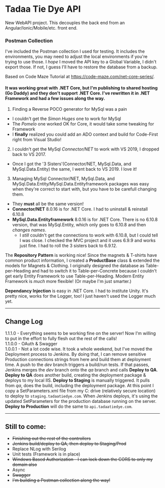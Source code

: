 # Tadaa Tie Dye API

New WebAPI project.  This decouples the back end from an Angular/Ionic/Mobile/etc. front end.  
### Postman Collection
I've included the Postman collection I used for testing.  It includes the environments, you may need to adjust the local environments if you're trying to use those.  I *hope* I moved the API key to a Global Variable, I didn't export those.  If not, I guess I'll have to restore the database from a backup.

Based on Code Maze Tutorial at https://code-maze.com/net-core-series/.  
#### It was working **great** with .NET Core, but I'm publishing to shared hosting (Go Daddy) and they don't support .NET Core.  I've rewritten it in .NET Framework and had a few issues along the way.
  1. Finding a Reverse POCO generator for MySql was a pain
  * I couldn't get the *Simon Huges* one to work for MySql
  * The *Pomelo* one worked OK for Core, it would take some tweaking for Framework
  * I **finally** realized you could add an ADO context and build for Code-First right from Visual Studio!
  2. I couldn't get the MySql *Connector/NET* to work with VS 2019, I dropped back to VS 2017.
  * Once I got the '3 Sisters'(Connector/NET, MySql.Data, and MySql.Data.Entity) the same, I went back to VS 2019.  I love it!
  3. Managing MySql Connector/NET, MySql.Data, and MySql.Data.Entity/MySql.Data.Entityframework packages was easy when they're correct to start with, but you have to be carefull changing them.
  * They **must** all be the same version!
  * **Connector/NET** 8.0.16 is for .NET Core.  I had to uninstall & reinstall 6.10.8
  * **MySql.Data.Entityframework** 8.0.16 is for .NET Core.  There is no 6.10.8 version, that was MySql.Entity, which only goes to 6.10.8 and then *changes names*.  
    * I *still* couldn't get the connections to work with 6.10.8, but I could tell I was close.  I checked the MVC project and it uses 6.9.9 and works just fine.  I had to roll the 3 sisters back to 6.9.12.
    
The **Repository Pattern** is working nice!  Since the magnets & T-shirts have common product information, I created a **ProductBase** class & extended the models for Magnets & Clothing.  I originally designed the database as Table-per-Heading and had to switch it to Table-per-Concrete because I couldn't get early Entity Framework to use Table-per-Heading.  Modern Entity Framework is *much* more flexible! (Or maybe I'm just smarter.)

**Dependancy Injection** is easy in .NET Core. I had to institute Unity.  It's pretty nice, works for the Logger, too!  I just haven't used the Logger much yet.
***
## Change Log
  1.1.1.0 - Everything seems to be working fine on the server!  Now I'm willing to put in the effort to fully flesh out the rest of the calls!  
  1.1.0.0 - OAuth & Swagger  
  1.0.0.1 - Not a lot code wise.  It took a whole weekend, but I've moved the Deployment process to Jenkins. By doing that, I can 
          remove sensitive Production connections strings from here and build them at deployment time.
          A push to the _dev_ branch triggers a build/run tests.  If that passes, Jenkins merges the _dev_ branch onto the _qa_
          branch and calls **Deploy to QA**.  **Deploy to QA** does another build, creating the deployment package & deploys to
          my local IIS.  **Deploy to Staging** is manually triggered.  It pulls from _qa_, does the build, including the deployment
          package.  At this point I copy a SetParameters.xml file from my C: drive (relatively secure location) to deploy to  `staging.tadaatiedye.com`.  When Jenkins deploys, it's using the updated SetParameters for the production database
          running on the server.  **Deploy to Production** will do the same to `api.tadaatiedye.com`.
          
***

## Still to come: 
  * ~~Finishing out the rest of the controllers~~
  * ~~Jenkins build/deploy to QA, then deploy to Staging/Prod~~
  * Replace NLog with Serilog
  * Unit tests (Framework is in place)
  * ~~Windows Based Authorization - I can lock down the CORS to only my domain also~~
  * Async
  * ~~Swagger~~
  * ~~I'm building a Postman collection along the way!~~


